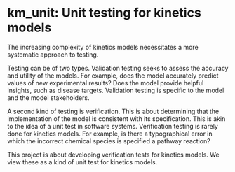 # km_unit: Unit testing for kinetics models

The increasing complexity of kinetics models necessitates a more systematic approach to testing. 

Testing can be of two types.
Validation testing seeks to assess the accuracy and utility of the models. For example, does the model accurately predict values of new experimental results? Does the model provide helpful insights, such as disease targets. Validation testing is specific to the model and the model stakeholders.

A second kind of testing is verification. This is about determining that the implementation of the model is consistent with its specification. This is akin to the idea of a unit test in software systems. Verification testing is rarely done for kinetics models. For example, is there a typographical error in which the incorrect chemical species is specified a pathway reaction?

This project is about developing verification tests for kinetics models. We view these as a kind of unit test for kinetics models.
